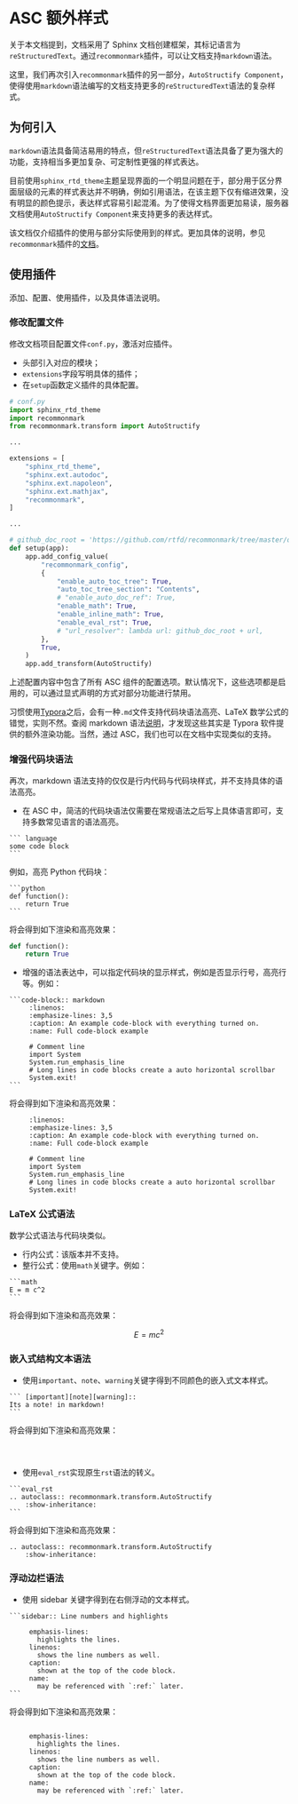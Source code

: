 # ASC 额外样式

关于本文档提到，文档采用了 Sphinx 文档创建框架，其标记语言为`reStructuredText`。通过`recommonmark`插件，可以让文档支持`markdown`语法。

这里，我们再次引入`recommonmark`插件的另一部分，`AutoStructify Component`，使得使用`markdown`语法编写的文档支持更多的`reStructuredText`语法的复杂样式。

## 为何引入

`markdown`语法具备简洁易用的特点，但`reStructuredText`语法具备了更为强大的功能，支持相当多更加复杂、可定制性更强的样式表达。

目前使用`sphinx_rtd_theme`主题呈现界面的一个明显问题在于，部分用于区分界面层级的元素的样式表达并不明确，例如引用语法，在该主题下仅有缩进效果，没有明显的颜色提示，表达样式容易引起混淆。为了使得文档界面更加易读，服务器文档使用`AutoStructify Component`来支持更多的表达样式。

该文档仅介绍插件的使用与部分实际使用到的样式。更加具体的说明，参见`recommonmark`插件的[文档](https://recommonmark.readthedocs.io/en/latest/index.html)。

## 使用插件

添加、配置、使用插件，以及具体语法说明。

### 修改配置文件

修改文档项目配置文件`conf.py`，激活对应插件。

-   头部引入对应的模块；
-   `extensions`字段写明具体的插件；
-   在`setup`函数定义插件的具体配置。

```python
# conf.py
import sphinx_rtd_theme
import recommonmark
from recommonmark.transform import AutoStructify

...

extensions = [
    "sphinx_rtd_theme",
    "sphinx.ext.autodoc",
    "sphinx.ext.napoleon",
    "sphinx.ext.mathjax",
    "recommonmark",
]

...

# github_doc_root = 'https://github.com/rtfd/recommonmark/tree/master/doc/'
def setup(app):
    app.add_config_value(
        "recommonmark_config",
        {
            "enable_auto_toc_tree": True,
            "auto_toc_tree_section": "Contents",
            # "enable_auto_doc_ref": True,
            "enable_math": True,
            "enable_inline_math": True,
            "enable_eval_rst": True,
            # "url_resolver": lambda url: github_doc_root + url,
        },
        True,
    )
    app.add_transform(AutoStructify)
```

上述配置内容中包含了所有 ASC 组件的配置选项。默认情况下，这些选项都是启用的，可以通过显式声明的方式对部分功能进行禁用。

习惯使用[Typora](https://typora.io/)之后，会有一种`.md`文件支持代码块语法高亮、LaTeX 数学公式的错觉，实则不然。查阅 markdown 语法[说明](https://markdown.com.cn/cheat-sheet.html)，才发现这些其实是 Typora 软件提供的额外渲染功能。当然，通过 ASC，我们也可以在文档中实现类似的支持。

### 增强代码块语法

再次，markdown 语法支持的仅仅是行内代码与代码块样式，并不支持具体的语法高亮。

-   在 ASC 中，简洁的代码块语法仅需要在常规语法之后写上具体语言即可，支持多数常见语言的语法高亮。

````
​``` language
some code block
​```
````

例如，高亮 Python 代码块：

````
​```python
def function():
    return True
​```
````

将会得到如下渲染和高亮效果：

```python
def function():
    return True
```

-   增强的语法表达中，可以指定代码块的显示样式，例如是否显示行号，高亮行等。例如：

````
```code-block:: markdown
     :linenos:
     :emphasize-lines: 3,5
     :caption: An example code-block with everything turned on.
     :name: Full code-block example

     # Comment line
     import System
     System.run_emphasis_line
     # Long lines in code blocks create a auto horizontal scrollbar
     System.exit!
```
````

将会得到如下渲染和高亮效果：

```code-block:: md
     :linenos:
     :emphasize-lines: 3,5
     :caption: An example code-block with everything turned on.
     :name: Full code-block example

     # Comment line
     import System
     System.run_emphasis_line
     # Long lines in code blocks create a auto horizontal scrollbar
     System.exit!
```

### LaTeX 公式语法

数学公式语法与代码块类似。

-   行内公式：该版本并不支持。
-   整行公式：使用`math`关键字。例如：

````
​```math
E = m c^2
​```
````

将会得到如下渲染和高亮效果：

```math
E = m c^2
```

### 嵌入式结构文本语法

-   使用`important`、`note`、`warning`关键字得到不同颜色的嵌入式文本样式。

````
​``` [important][note][warning]::
Its a note! in markdown!
​```
````

将会得到如下渲染和高亮效果：

```important:: Its a note! in markdown!

```

```note:: Its a note! in markdown!

```

```warning:: Its a note! in markdown!

```

-   使用`eval_rst`实现原生`rst`语法的转义。

````
​```eval_rst
.. autoclass:: recommonmark.transform.AutoStructify
    :show-inheritance:
​```
````

将会得到如下渲染和高亮效果：

```eval_rst
.. autoclass:: recommonmark.transform.AutoStructify
    :show-inheritance:
```

### 浮动边栏语法

-   使用 sidebar 关键字得到在右侧浮动的文本样式。

````
```sidebar:: Line numbers and highlights

     emphasis-lines:
       highlights the lines.
     linenos:
       shows the line numbers as well.
     caption:
       shown at the top of the code block.
     name:
       may be referenced with `:ref:` later.
```
````

将会得到如下渲染和高亮效果：

```sidebar:: Line numbers and highlights

     emphasis-lines:
       highlights the lines.
     linenos:
       shows the line numbers as well.
     caption:
       shown at the top of the code block.
     name:
       may be referenced with `:ref:` later.
```
